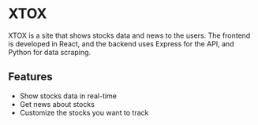 # XTOX

XTOX is a site that shows stocks data and news to the users. The frontend is developed in React, and the backend uses Express for the API, and Python for data scraping. 

## Features

- Show stocks data in real-time
- Get news about stocks
- Customize the stocks you want to track
